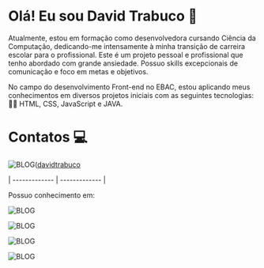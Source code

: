  
                                                  

# Olá! Eu sou David Trabuco 👋


Atualmente, estou em formação como desenvolvedora cursando Ciência da Computação, dedicando-me intensamente à minha transição de carreira escolar para o profissional. Este é um projeto pessoal e profissional que tenho abordado com grande ansiedade. Possuo skills  excepcionais de comunicação e foco em metas e objetivos.

No campo do desenvolvimento Front-end no EBAC, estou aplicando meus conhecimentos em diversos projetos iniciais com as seguintes tecnologias: 👩‍💻 HTML, CSS, JavaScript e JAVA. 

# Contatos 💻
![BLOG](https://img.shields.io/badge/Instagram-E4405F?style=for-the-badge&logo=instagram&logoColor=white)([davidtrabuco](https://www.instagram.com/davidtrabuco_20/)


| ------------- | ------------- |




Possuo conhecimento em:
 
![BLOG](https://img.shields.io/badge/HTML5-E34F26?style=for-the-badge&logo=html5&logoColor=white)

![BLOG](https://img.shields.io/badge/CSS3-1572B6?style=for-the-badge&logo=css3&logoColor=white)  

![BLOG](https://img.shields.io/badge/JavaScript-F7DF1E?style=for-the-badge&logo=javascript&logoColor=black)

![BLOG](https://img.shields.io/badge/Java-ED8B00?style=for-the-badge&logo=openjdk&logoColor=white)

<!---
DavidTrabuco/DavidTrabuco is a ✨ special ✨ repository because its `README.md` (this file) appears on your GitHub profile.
You can click the Preview link to take a look at your changes.
--->
